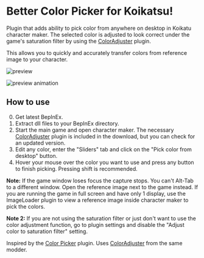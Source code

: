 # Better Color Picker for Koikatsu!
Plugin that adds ability to pick color from anywhere on desktop in Koikatu character maker. The selected color is adjusted to look correct under the game's saturation filter by using the [ColorAdjuster](https://koikoi.happy.nu/#!plugin_color_adjuster.md) plugin.

This allows you to quickly and accurately transfer colors from reference image to your character.

![preview](https://user-images.githubusercontent.com/39247311/50303116-694b8400-048c-11e9-8ca0-e58175926cc1.PNG)

![preview animation](https://user-images.githubusercontent.com/39247311/50300415-a7dd4080-0484-11e9-89bb-b0483dcf9cd7.gif)

## How to use
0. Get latest BepInEx.
1. Extract dll files to your BepInEx directory.
2. Start the main game and open character maker. The necessary [ColorAdjuster](https://koikoi.happy.nu/#!plugin_color_adjuster.md) plugin is included in the download, but you can check for an updated version.
3. Edit any color, enter the "Sliders" tab and click on the "Pick color from desktop" button.
4. Hover your mouse over the color you want to use and press any button to finish picking. Pressing shift is recommended.

**Note:** If the game window loses focus the capture stops. You can't Alt-Tab to a different window. Open the reference image next to the game instead. If you are running the game in full screen and have only 1 display, use the ImageLoader plugin to view a reference image inside character maker to pick the colors.

**Note 2:** If you are not using the saturation filter or just don't want to use the color adjustment function, go to plugin settings and disable the "Adjust color to saturation filter" setting.

Inspired by the [Color Picker](https://koikoi.happy.nu/#!plugin_color_picker.md) plugin.
Uses [ColorAdjuster](https://koikoi.happy.nu/#!plugin_color_adjuster.md) from the same modder.

